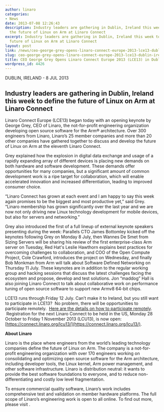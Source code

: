 ```yaml
---
author: linaro
categories:
- News
date: 2013-07-08 12:26:43
description: Industry leaders are gathering in Dublin, Ireland this week to define
  the future of Linux on Arm at Linaro Connect
excerpt: Industry leaders are gathering in Dublin, Ireland this week to define the
  future of Linux on Arm at Linaro Connect
layout: post
link: /news/ceo-george-grey-opens-linaro-connect-europe-2013-lce13-dublin-ireland/
slug: ceo-george-grey-opens-linaro-connect-europe-2013-lce13-dublin-ireland
title: CEO George Grey Opens Linaro Connect Europe 2013 (LCE13) in Dublin, Ireland
wordpress_id: 4426
---
```


DUBLIN, IRELAND - 8 JUL 2013


## Industry leaders are gathering in Dublin, Ireland this week to define the future of Linux on Arm at Linaro Connect

Linaro Connect Europe (LCE13) began today with an opening keynote by George Grey, CEO of Linaro, the not-for-profit engineering organization developing open source software for the Arm® architecture. Over 300 engineers from Linaro, Linaro’s 25 member companies and more than 20 other companies have gathered together to discuss and develop the future of Linux on Arm at the eleventh Linaro Connect.

Grey explained how the explosion in digital data exchange and usage of a rapidly expanding array of different devices is placing new demands on both hardware and software development. These demands offer opportunities for many companies, but a significant amount of common development work is a ripe target for collaboration, which will enable accelerated innovation and increased differentiation, leading to improved consumer choice.

“Linaro Connect has grown at each event and I am happy to say this week again promises to be the biggest and most productive yet,” said Grey. “Linaro membership has grown significantly over the last year and we are now not only driving new Linux technology development for mobile devices, but also for servers and networking.”

Grey also introduced the first of a full lineup of external keynote speakers presenting during the week: Parallels CTO James Bottomley kicked off the keynotes following Grey on Monday 8 July, then Wannes De Smet from Sizing Servers will be sharing his review of the first enterprise-class Arm server on Tuesday, Red Hat's Leslie Hawthorn explains best practices for overcoming challenges to collaboration, and COO of the Open Compute Project, Cole Crawford, introduces the project on Wednesday, and finally Bob Monkman from Arm will talk about Software Defined Networking on Thursday 11 July. These keynotes are in addition to the regular working group and hacking sessions that discuss the latest challenges facing the ecosystem and propose, develop and test solutions. Jon “maddog” Hall is also joining Linaro Connect to talk about collaborative work on performance tuning of open source software to support new Armv8 64-bit chips.

LCE13 runs through Friday 12 July. Can’t make it to Ireland, but you still want to participate in LCE13?  No problem, there will be opportunities to participate remotely.  [Here are the details on how to participate remotely](https://connect.linaro.org/lcu13/).  Registration for the next Linaro Connect to be held in the US, Monday 28 October to Friday 1 November 2013 (LCU13), is now open:[https://connect.linaro.org/lcu13/](https://connect.linaro.org/lcu13/).

**About Linaro**

Linaro is the place where engineers from the world’s leading technology companies define the future of Linux on Arm. The company is a not-for-profit engineering organization with over 170 engineers working on consolidating and optimizing open source software for the Arm architecture, including developer tools, the Linux kernel, Arm power management, and other software infrastructure. Linaro is distribution neutral: it wants to provide the best software foundations to everyone, and to reduce non-differentiating and costly low level fragmentation.

To ensure commercial quality software, Linaro’s work includes comprehensive test and validation on member hardware platforms. The full scope of Linaro’s engineering work is open to all online. To find out more, please visit .